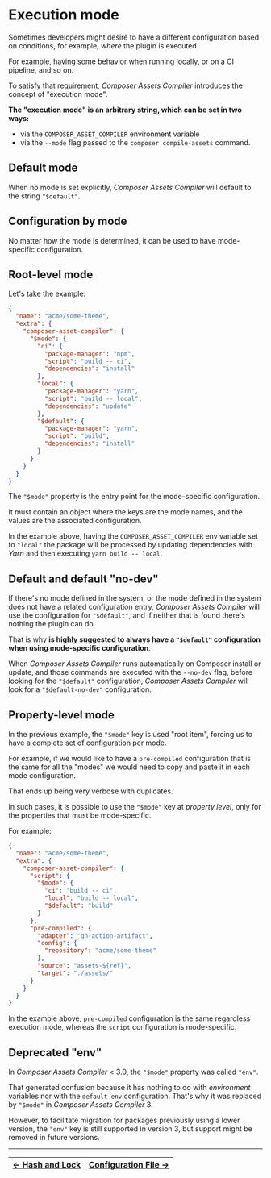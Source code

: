 # Execution mode

Sometimes developers might desire to have a different configuration based on conditions, for example, _where_ the plugin is executed.

For example, having some behavior when running locally, or on a CI pipeline, and so on.

To satisfy that requirement, _Composer Assets Compiler_ introduces the concept of "execution mode".

**The "execution mode" is an arbitrary string, which can be set in two ways:**

- via the `COMPOSER_ASSET_COMPILER` environment variable
- via the `--mode` flag passed to the `composer compile-assets` command.



## Default mode

When no mode is set explicitly, _Composer Assets Compiler_ will default to the string `"$default"`.



## Configuration by mode

No matter how the mode is determined, it can be used to have mode-specific configuration.



## Root-level mode

Let's take the example:

```json
{
  "name": "acme/some-theme",
  "extra": {
    "composer-asset-compiler": {
      "$mode": {
        "ci": {
          "package-manager": "npm",
          "script": "build -- ci",
          "dependencies": "install"
        },
        "local": {
          "package-manager": "yarn",
          "script": "build -- local",
          "dependencies": "update"
        },
        "$default": {
          "package-manager": "yarn",
          "script": "build",
          "dependencies": "install"
        }
      }
    }
  }
}
```

The `"$mode"` property is the entry point for the mode-specific configuration.

It must contain an object where the keys are the mode names, and the values are the associated configuration.

In the example above, having the `COMPOSER_ASSET_COMPILER` env variable set to `"local"` the package will be processed by updating dependencies with _Yarn_ and then executing `yarn build -- local`.



## Default and default "no-dev"

If there's no mode defined in the system, or the mode defined in the system does not have a related configuration entry, _Composer Assets Compiler_ will use the configuration for `"$default"`, and if neither that is found there's nothing the plugin can do.

That is why **is highly suggested to always have a `"$default"` configuration when using mode-specific configuration**.

When _Composer Assets Compiler_ runs automatically on Composer install or update, and those commands are executed with the `--no-dev` flag, before looking for the `"$default"` configuration, _Composer Assets Compiler_ will look for a `"$default-no-dev"` configuration.



## Property-level mode

In the previous example, the `"$mode"` key is used "root item", forcing us to have a complete set of configuration per mode.

For example, if we would like to have a `pre-compiled` configuration that is the same for all the "modes" we would need to copy and paste it in each mode configuration.

That ends up being very verbose with duplicates.

In such cases, it is possible to use the `"$mode"` key at *property level*, only for the properties that must be mode-specific.

For example:

```json
{
  "name": "acme/some-theme",
  "extra": {
    "composer-asset-compiler": {
      "script": {
        "$mode": {
          "ci": "build -- ci",
          "local": "build -- local",
          "$default": "build"
        }
      },
      "pre-compiled": {
        "adapter": "gh-action-artifact",
        "config": {
          "repository": "acme/some-theme"
        },
        "source": "assets-${ref}",
        "target": "./assets/"
      }
    }
  }
}
```

In the example above, `pre-compiled` configuration is the same regardless execution mode, whereas the `script` configuration is mode-specific.



## Deprecated "env"

In _Composer Assets Compiler_ < 3.0, the `"$mode"` property was called `"env"`.

That generated confusion because it has nothing to do with _environment_ variables nor with the `default-env` configuration. That's why it was replaced by `"$mode"` in _Composer Assets Compiler_ 3.

However, to facilitate migration for packages previously using a lower version, the `"env"` key is still supported in version 3, but support might be removed in future versions.



------

| [← Hash and Lock](./007-Hash_and_Lock.md) | [Configuration File →](./009-Configuration_File.md) |
|:------------------------------------------|----------------------------------------------------:|